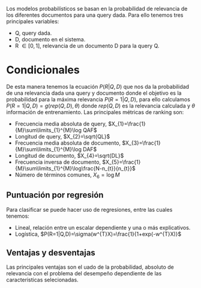 Los modelos probabilísticos se basan en la probabilidad de relevancia de los diferentes documentos para una query dada. Para ello tenemos tres principales variables:
- Q, query dada.
- D, documento en el sistema.
- R $\in [0,1]$, relevancia de un documento D para la query Q.

# Condicionales
De esta manera tenemos la ecuación $P(R|Q,D)$ que nos da la probabilidad de una relevancia dada una query y documento donde el objetivo es la probabilidad para la máxima relevancia $P(R=1|Q,D)$, para ello calculamos $P(R=1|Q,D)=g(rep(Q,D),\theta)$ donde $rep(Q,D)$ es la relevancia calculada y $\theta$ información de entrenamiento.
Las principales métricas de ranking son:
- Frecuencia media absoluta de query, $X_{1}=\frac{1}{M}\sum\limits_{1}^{M}\log QAF$
- Longitud de query, $X_{2}=\sqrt{QL}$
- Frecuencia media absoluta de documento, $X_{3}=\frac{1}{M}\sum\limits_{1}^{M}\log DAF$
- Longitud de documento, $X_{4}=\sqrt{DL}$
- Frecuencia inversa de documento, $X_{5}=\frac{1}{M}\sum\limits_{1}^{M}\log\frac{N-n_{t}}{n_{t}}$
- Número de términos comunes, $X_{6}= \log M$

## Puntuación por regresión
Para clasificar se puede hacer uso de regresiones, entre las cuales tenemos:
- Lineal, relación entre un escalar dependiente y una o más explicativos.
- Logística, $P(R=1|Q,D)=\sigma(w^{T}X)=\frac{1}{1+exp(-w^{T}X)}$

## Ventajas y desventajas
Las principales ventajas son el uado de la probabilidad, absoluto de relevancia con el problema del desempeño dependiente de las caracteristicas selecionadas.